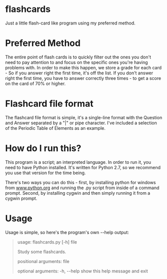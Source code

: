# flashcards
Just a little flash-card like program using my preferred method.

# Preferred Method
The entire point of flash cards is to quickly filter out the ones you don't need to pay attention to and focus on the specific ones you're having problems with.
In order to make this happen, we store a grade for each card - So if you answer right the first time, it's off the list. If you don't answer right the first time, you have to answer correctly three times - to get a score on the card of 70% or higher.

# Flashcard file format
The flashcard file format is simple, it's a single-line format with the Question and Answer separated by a "|" or pipe character. I've included a selection of the Periodic Table of Elements as an example.

# How do I run this?
This program is a script; an interpreted language. In order to run it, you need to have Python installed. It's written for Python 2.7, so we recommend you use that version for the time being.

There's two ways you can do this - first, by installing python for windows from www.python.org and running the .py script from inside of a command prompt.
Second, by installing cygwin and then simply running it from a cygwin prompt.

# Usage
Usage is simple, so here's the program's own --help output:
>usage: flashcards.py [-h] file
>
>Study some flashcards.
>
>positional arguments:
>  file
>
>optional arguments:
>  -h, --help  show this help message and exit

